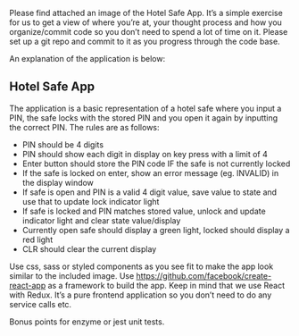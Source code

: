 Please find attached an image of the Hotel Safe App. It’s a simple exercise for us to get a view of where you’re at, your thought process and how you organize/commit code so you don’t need to spend a lot of time on it. Please set up a git repo and commit to it as you progress through the code base.

An explanation of the application is below:

## Hotel Safe App

The application is a basic representation of a hotel safe where you input a PIN, the safe locks with the stored PIN and you open it again by inputting the correct PIN. The rules are as follows:

* PIN should be 4 digits
* PIN should show each digit in display on key press with a limit of 4
* Enter button should store the PIN code IF the safe is not currently locked
* If the safe is locked on enter, show an error message (eg. INVALID) in the display window
* If safe is open and PIN is a valid 4 digit value, save value to state and use that to update lock indicator light
* If safe is locked and PIN matches stored value, unlock and update indicator light and clear state value/display
* Currently open safe should display a green light, locked should display a red light
* CLR should clear the current display

Use css, sass or styled components as you see fit to make the app look similar to the included image.
Use https://github.com/facebook/create-react-app as a framework to build the app. Keep in mind that we use React with Redux. It’s a pure frontend application so you don’t need to do any service calls etc.

Bonus points for enzyme or jest unit tests.
